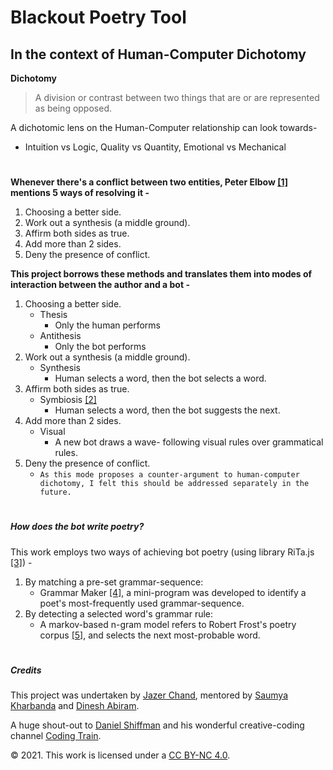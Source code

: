 # Blackout Poetry Tool
## In the context of Human-Computer Dichotomy
**Dichotomy**
> A division or contrast between two things that are or are represented as being opposed.

A dichotomic lens on the Human-Computer relationship can look towards- 
- Intuition vs Logic, Quality vs Quantity, Emotional vs Mechanical

#

**Whenever there's a conflict between two entities, Peter Elbow [[1]](https://www.semanticscholar.org/paper/The-Uses-of-Binary-Thinking-Elbow/294d77e512c3eff76b5ddd105277ae489b07cdac) mentions 5 ways of resolving it -**
1. Choosing a better side.
2. Work out a synthesis (a middle ground).
3. Affirm both sides as true.
4. Add more than 2 sides.
5. Deny the presence of conflict.

**This project borrows these methods and translates them into modes of interaction between the author and a bot -**
1. Choosing a better side.
   - Thesis
     - Only the human performs
   - Antithesis
     - Only the bot performs
2. Work out a synthesis (a middle ground).
   - Synthesis
     - Human selects a word, then the bot selects a word.
3. Affirm both sides as true.
   - Symbiosis [[2]](http://groups.csail.mit.edu/medg/people/psz/Licklider.html)
     - Human selects a word, then the bot suggests the next.
4. Add more than 2 sides.
   - Visual
     - A new bot draws a wave- following visual rules over grammatical rules.
5. Deny the presence of conflict.
   - `As this mode proposes a counter-argument to human-computer dichotomy, I felt this should be addressed separately in the future.`
   
#

##### How does the bot write poetry?
This work employs two ways of achieving bot poetry (using library RiTa.js [[3]](https://rednoise.org/rita/)) - 
1. By matching a pre-set grammar-sequence:
   - Grammar Maker [[4]](https://blackout-poetry-tool.github.io/grammar-maker/), a mini-program was developed to identify a poet's most-frequently used grammar-sequence.
2. By detecting a selected word's grammar rule:
   - A markov-based n-gram model refers to Robert Frost's poetry corpus [[5]](http://www.gutenberg.org/files/59824/59824-h/59824-h.htm), and selects the next most-probable word.
  
#

##### Credits
This project was undertaken by [Jazer Chand](https://www.instagram.com/jazer.chand/), mentored by [Saumya Kharbanda](https://www.linkedin.com/in/saumyakharbanda) and [Dinesh Abiram](https://dineshabiram.wixsite.com/photography).

A huge shout-out to [Daniel Shiffman](https://shiffman.net/) and his wonderful creative-coding channel [Coding Train](https://www.youtube.com/user/shiffman/featured).

© 2021. This work is licensed under a [CC BY-NC 4.0](https://creativecommons.org/licenses/by-nc/4.0/).
